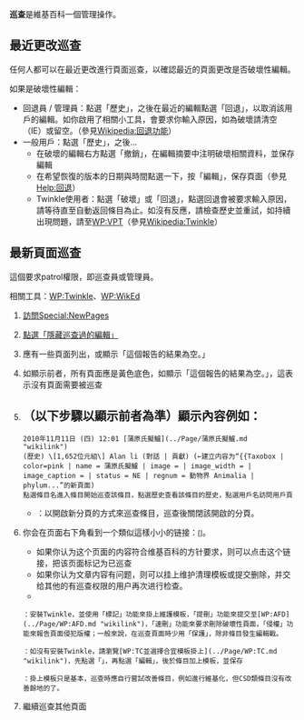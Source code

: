 **巡查**是維基百科一個管理操作。

## 最近更改巡查

任何人都可以在最近更改進行頁面巡查，以確認最近的頁面更改是否破壞性編輯。

如果是破壞性編輯：

  - 回退員 /
    管理員：點選「歷史」，之後在最近的編輯點選「回退」，以取消該用戶的編輯。如你啟用了相關小工具，會要求你輸入原因，如為破壞請清空（IE）或留空。（參見[Wikipedia:回退功能](https://zh.wikipedia.org/wiki/Wikipedia:回退功能 "wikilink")）
  - 一般用戶：點選「歷史」，之後...
      - 在破壞的編輯右方點選「撤銷」，在編輯摘要中注明破壞相關資料，並保存編輯
      - 在希望恢復的版本的日期與時間點選一下，按「編輯」，保存頁面（參見[Help:回退](https://zh.wikipedia.org/wiki/Help:回退 "wikilink")）
      - Twinkle使用者：點選「破壞」或「回退」，點選回退會被要求輸入原因，請等待直至自動返回條目為止。如沒有反應，請檢查歷史並重試，如持續出現問題，請至[WP:VPT](../Page/WP:VPT.md "wikilink")（參見[Wikipedia:Twinkle](https://zh.wikipedia.org/wiki/Wikipedia:Twinkle "wikilink")）

## 最新頁面巡查

這個要求patrol權限，即巡查員或管理員。

相關工具：[WP:Twinkle](../Page/WP:Twinkle.md "wikilink")、[WP:WikEd](../Page/WP:WikEd.md "wikilink")

1.  [訪問Special:NewPages](../Page/Special:Newpages.md "wikilink")
2.  [點選「隱藏巡查過的編輯」](../Page/Special:Newpages/hidepatrolled.md "wikilink")
3.  應有一些頁面列出，或顯示「這個報告的結果為空。」
4.  如顯示前者，所有頁面應是黃色底色，如顯示「這個報告的結果為空。」，這表示沒有頁面需要被巡查
5.  （以下步驟以顯示前者為準）顯示內容例如：
      -
        2010年11月11日 (四) 12:01 [‎蒲原氏擬鱸](../Page/‎蒲原氏擬鱸.md "wikilink")
        (歷史) ‎\[1,652位元組\] ‎Alan li (對話 | 貢獻) (←建立内容为“{{Taxobox |
        color=pink | name = 蒲原氏擬鱸 | image = | image_width = |
        image_caption = | status = NE | regnum = 動物界 Animalia |
        phylum...”的新頁面)
        點選條目名進入條目開始巡查該條目，點選歷史查看該條目的歷史，點選用戶名訪問用戶頁
    <!-- end list -->
      - ：以開啟新分頁的方式來巡查條目，巡查後關閉該開啟的分頁。
6.  你会在页面右下角看到一个類似這樣小小的链接：<small>\[<font color="#002bb8"></font>\]</small>。
      - 如果你认为这个页面的内容符合维基百科的方针要求，则可以点击这个链接，把该页面标记为已巡查
      - 如果你认为文章内容有问题，则可以挂上维护清理模板或提交删除，并交给其他的有巡查权限的用户再次进行检查。
    <!-- end list -->
      -

        ：安裝Twinkle，並使用「標記」功能來掛上維護模板，「提刪」功能來提交至[WP:AFD](../Page/WP:AFD.md "wikilink")，「速刪」功能來要求刪除破壞性頁面，「侵權」功能來報告頁面侵犯版權；一般來說，在巡查頁面時少用「保護」，除非條目發生編輯戰。

        ：如沒有安裝Twinkle，請瀏覽[WP:TC並選擇合宜模板掛上](../Page/WP:TC.md "wikilink")，先點選「」，再點選「編輯」，後於條目加上模板，並保存

        ：掛上模板只是基本，巡查時應自行嘗試改善條目，例如進行維基化，但CSD類條目沒有改善餘地的了。
7.  繼續巡查其他頁面